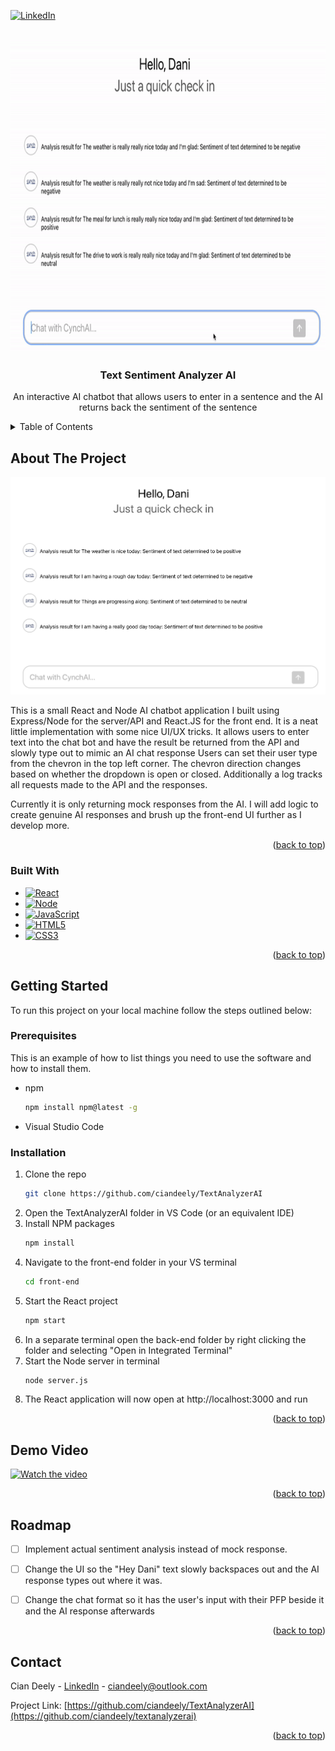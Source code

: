 [![LinkedIn][linkedin-shield]][linkedin-url]
<a name="readme-top"></a>



<!-- PROJECT LOGO -->
<br />
<div align="center">
  <a href="https://github.com/CianDeely/TextAnalyzerAI">
    <img src="images/demo.gif" alt="Logo" width="660" height="500">
  </a>

<h3 align="center">Text Sentiment Analyzer AI</h3>

  <p align="center">
    An interactive AI chatbot that allows users to enter in a sentence and the AI returns back the sentiment of the sentence
    <br />
  </p>
</div>



<!-- TABLE OF CONTENTS -->
<details>
  <summary>Table of Contents</summary>
  <ol>
    <li>
      <a href="#about-the-project">About The Project</a>
      <ul>
        <li><a href="#built-with">Built With</a></li>
      </ul>
    </li>
    <li>
      <a href="#getting-started">Getting Started</a>
      <ul>
        <li><a href="#prerequisites">Prerequisites</a></li>
        <li><a href="#installation">Installation</a></li>
      </ul>
    </li>
    <li><a href="#demo">Usage</a></li>
    <li><a href="#roadmap">Roadmap</a></li>
    <li><a href="#contact">Contact</a></li>
  </ol>
</details>



<!-- ABOUT THE PROJECT -->
## About The Project

[![Product Name Screen Shot][product-screenshot]](https://example.com)

This is a small React and Node AI chatbot application I built using Express/Node for the server/API and React.JS for the front end. It is a neat little implementation with some nice UI/UX tricks. 
It allows users to enter text into the chat bot and have the result be returned from the API and slowly type out to mimic an AI chat response
Users can set their user type from the chevron in the top left corner. The chevron direction changes based on whether the dropdown is open or closed.
Additionally a log tracks all requests made to the API and the responses.

Currently it is only returning mock responses from the AI. I will add logic to create genuine AI responses and brush up the front-end UI further as I develop more.
<p align="right">(<a href="#readme-top">back to top</a>)</p>



### Built With

* [![React][React.js]][React-url]
* [![Node][Node.js]][Node-url]
* [![JavaScript][JavaScript]][JavaScript-url]
* [![HTML5][HTML5]][HTML5-url]
* [![CSS3][CSS3]][CSS3-url]

<p align="right">(<a href="#readme-top">back to top</a>)</p>



<!-- GETTING STARTED -->
## Getting Started

To run this project on your local machine follow the steps outlined below:

### Prerequisites

This is an example of how to list things you need to use the software and how to install them.
* npm
  ```sh
  npm install npm@latest -g
  ```
* Visual Studio Code

### Installation

1. Clone the repo
   ```sh
   git clone https://github.com/ciandeely/TextAnalyzerAI
   ```
2. Open the TextAnalyzerAI folder in VS Code (or an equivalent IDE)
3. Install NPM packages
   ```sh
   npm install
   ```
4. Navigate to the front-end folder in your VS terminal
   ```sh
   cd front-end
   ```
5. Start the React project
   ```js
   npm start
   ```
6. In a separate terminal open the back-end folder by right clicking the folder and selecting "Open in Integrated Terminal"
7. Start the Node server in terminal
   ```sh
   node server.js
   ```
8. The React application will now open at http://localhost:3000 and run

<p align="right">(<a href="#readme-top">back to top</a>)</p>



<!-- DEMO VIDEO -->
## Demo Video

[![Watch the video](https://img.youtube.com/vi/wk98vNcyCMs/maxresdefault.jpg)](https://www.youtube.com/watch?v=wk98vNcyCMs)

<p align="right">(<a href="#readme-top">back to top</a>)</p>



<!-- ROADMAP -->
## Roadmap

- [ ] Implement actual sentiment analysis instead of mock response.
- [ ] Change the UI so the "Hey Dani" text slowly backspaces out and the AI response types out where it was.
- [ ] Change the chat format so it has the user's input with their PFP beside it and the AI response afterwards


<p align="right">(<a href="#readme-top">back to top</a>)</p>


<!-- CONTACT -->
## Contact

Cian Deely - [LinkedIn](https://www.linkedin.com/in/ciandeely) - ciandeely@outlook.com

Project Link: [https://github.com/ciandeely/TextAnalyzerAI](https://github.com/ciandeely/textanalyzerai)

<p align="right">(<a href="#readme-top">back to top</a>)</p>






<!-- MARKDOWN LINKS & IMAGES -->
[linkedin-shield]: https://img.shields.io/badge/-LinkedIn-black.svg?style=for-the-badge&logo=linkedin&colorB=555
[linkedin-url]: https://linkedin.com/in/ciandeely
[product-screenshot]: images/logo.jpeg
[React.js]: https://img.shields.io/badge/React-20232A?style=for-the-badge&logo=react&logoColor=61DAFB
[React-url]: https://reactjs.org/
[Node.js]:  https://img.shields.io/badge/Node.js-43853D?style=for-the-badge&logo=node.js&logoColor=white
[Node-url]: https://nodejs.org/en
[JavaScript]: https://img.shields.io/badge/JavaScript-F7DF1E?style=for-the-badge&logo=javascript&logoColor=black
[JavaScript-url]: https://www.javascript.com
[.Net]: https://img.shields.io/badge/.NET-5C2D91?style=for-the-badge&logo=.net&logoColor=white
[.Net-url]: https://dotnet.microsoft.com/en-us/
[HTML5]: https://img.shields.io/badge/HTML5-E34F26?style=for-the-badge&logo=html5&logoColor=white
[HTML5-url]: https://www.w3schools.com/html/
[CSS3]: https://img.shields.io/badge/CSS3-1572B6?style=for-the-badge&logo=css3&logoColor=white
[CSS3-url]: https://www.tutorialspoint.com/css/css3_tutorial.htm#:~:text=Cascading%20Style%20Sheets%20(CSS)%20is,Namespaces
